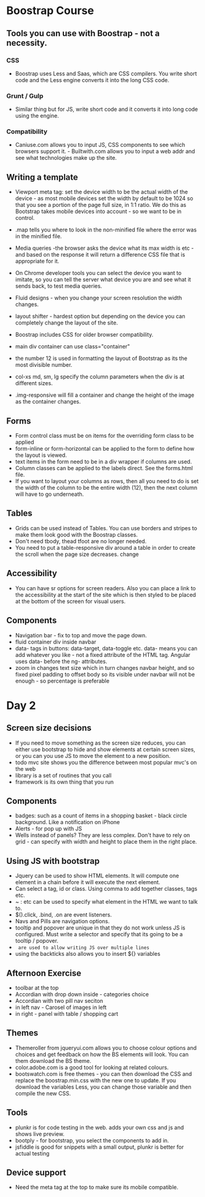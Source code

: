 # Boostrap Course

## Tools you can use with Boostrap - not a necessity.

### CSS
 - Boostrap uses Less and Saas, which are CSS compilers. You write short code and the Less engine converts it into the long CSS code.

### Grunt / Gulp
 - Similar thing but for JS, write short code and it converts it into long code using the engine.

### Compatibility
 - Caniuse.com allows you to input JS, CSS components to see which browsers support it. - Builtwith.com allows you to input a web addr and see what technologies make up the site.

## Writing a template
 - Viewport meta tag: set the device width to be the actual width of the device - as most mobile devices set the width by default to be 1024 so that you see a portion of the page full size, in 1:1 ratio. We do this as Bootstrap takes mobile devices into account - so we want to be in control.
 - .map tells you where to look in the non-minified file where the error was in the minified file.
 - Media queries -the browser asks the device what its max width is etc - and based on the response it will return a difference CSS file that is appropriate for it.
 - On Chrome developer tools you can select the device you want to imitate, so you can tell the server what device you are and see what it sends back, to test media queries.
 - Fluid designs - when you change your screen resolution the width changes.
 - layout shifter - hardest option but depending on the device you can completely change the layout of the site.
 - Boostrap includes CSS for older browser compatibility.
 - main div container can use class="container"

 - the number 12 is used in formatting the layout of Bootstrap as its the most divisible number.
 - col-xs md, sm, lg specify the column parameters when the div is at different sizes.
 - .img-responsive will fill a container and change the height of the image as the container changes.


## Forms
  - Form control class must be on items for the overriding form class to be applied
  - form-inline or form-horizontal can be applied to the form to define how the layout is viewed.
  - text items in the form need to be in a div wrapper if columns are used.
  - Column classes can be applied to the labels direct. See the forms.html file.
  - If you want to layout your columns as rows, then all you need to do is set the width of the column to be the entire width (12), then the next column will have to go underneath.


## Tables
 - Grids can be used instead of Tables. You can use borders and stripes to make them look good with the Boostrap classes.
 - Don't need tbody, thead tfoot are no longer needed.
 - You need to put a table-responsive div around a table in order to create the scroll when the page size decreases.
change

## Accessibility
 - You can have sr options for screen readers. Also you can place a link to the accessibility at the start of the site which is then styled to be placed at the bottom of the screen for visual users.

## Components
 - Navigation bar - fix to top and move the page down.
 - fluid container div inside navbar
 - data- tags in buttons: data-target, data-toggle etc. data- means you can add whatever you like - not a fixed attribute of the HTML tag. Angular uses data- before the ng- attributes.
 - zoom in changes text size which in turn changes navbar height, and so fixed pixel padding to offset body so its visible under navbar will not be enough - so percentage is preferable

# Day 2

## Screen size decisions
- If you need to move something as the screen size reduces, you can either use bootstrap to hide and show elements at certain screen sizes, or you can you use JS to move the element to a new position.
- todo mvc site shows you the difference between most popular mvc's on the web
- library is a set of routines that you call
- framework is its own thing that you run

## Components
- badges: such as a count of items in a shopping basket - black circle background. Like a notification on iPhone
- Alerts - for pop up with JS
- Wells instead of panels? They are less complex. Don't have to rely on grid - can specify with width and height to place them in the right place.

## Using JS with bootstrap
- Jquery can be used to show HTML elements. It will compute one element in a chain before it will execute the next element.
- Can select a tag, id or class. Using comma to add together classes, tags etc.
- ~ : etc can be used to specify what element in the HTML we want to talk to.
- $().click, .bind, .on are event listeners.
- Navs and Pills are navigation options.
- tooltip and popover are unique in that they do not work unless JS is configured. Must write a selector and specify that its going to be a tooltip / popover.
- `` are used to allow writing JS over multiple lines``
- using the backticks also allows you to insert ${} variables

## Afternoon Exercise
- toolbar at the top
- Accordian with drop down inside - categories choice
- Accordian with two pill nav seciton
- in left nav - Carosel of images in left
- in right - panel with table / shopping cart

## Themes
- Themeroller from jqueryui.com allows you to choose colour options and choices and get feedback on how the BS elements will look. You can them download the BS theme.
- color.adobe.com is a good tool for looking at related colours.
- bootswatch.com is free themes - you can then download the CSS and replace the boostrap.min.css with the new one to update. If you download the variables Less, you can change those variable and then compile the new CSS.

## Tools
- plunkr is for code testing in the web. adds your own css and js and shows live preview.
- bootply - for bootstrap, you select the components to add in.
- jsfiddle is good for snippets with a small output, plunkr is better for actual testing

## Device support
- Need the meta tag at the top to make sure its mobile compatible.
